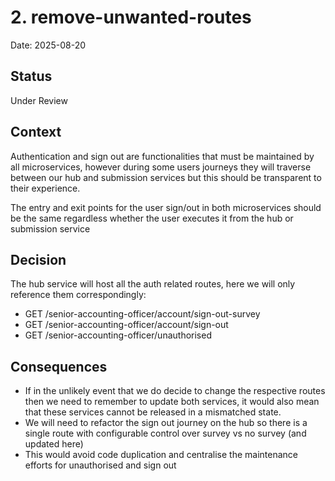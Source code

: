 # 2. remove-unwanted-routes

Date: 2025-08-20

## Status

Under Review

## Context

Authentication and sign out are functionalities that must be maintained by all microservices, however during some users journeys they will traverse between our hub and submission services but this should be transparent to their experience.

The entry and exit points for the user sign/out in both microservices should be the same regardless whether the user executes it from the hub or submission service

## Decision

The hub service will host all the auth related routes, here we will only reference them correspondingly:
                        
   - GET        /senior-accounting-officer/account/sign-out-survey                     
   - GET        /senior-accounting-officer/account/sign-out                            
   - GET        /senior-accounting-officer/unauthorised                                

## Consequences

- If in the unlikely event that we do decide to change the respective routes then we need to remember to update both services, it would also mean that these services cannot be released in a mismatched state.
- We will need to refactor the sign out journey on the hub so there is a single route with configurable control over survey vs no survey (and updated here)
- This would avoid code duplication and centralise the maintenance efforts for unauthorised and sign out
